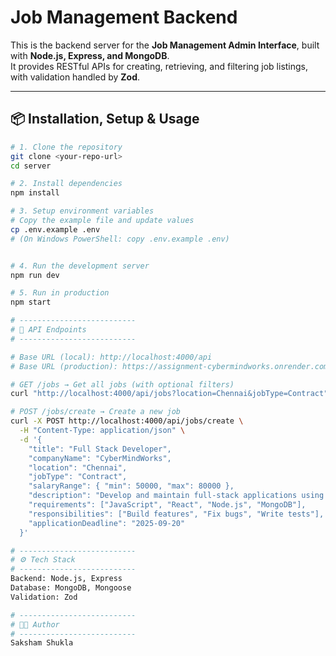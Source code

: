 # Job Management Backend

This is the backend server for the **Job Management Admin Interface**, built with **Node.js, Express, and MongoDB**.  
It provides RESTful APIs for creating, retrieving, and filtering job listings, with validation handled by **Zod**.

---

## 📦 Installation, Setup & Usage

```bash
# 1. Clone the repository
git clone <your-repo-url>
cd server

# 2. Install dependencies
npm install

# 3. Setup environment variables
# Copy the example file and update values
cp .env.example .env
# (On Windows PowerShell: copy .env.example .env)


# 4. Run the development server
npm run dev

# 5. Run in production
npm start

# --------------------------
# 📌 API Endpoints
# --------------------------

# Base URL (local): http://localhost:4000/api
# Base URL (production): https://assignment-cybermindworks.onrender.com/api

# GET /jobs → Get all jobs (with optional filters)
curl "http://localhost:4000/api/jobs?location=Chennai&jobType=Contract"

# POST /jobs/create → Create a new job
curl -X POST http://localhost:4000/api/jobs/create \
  -H "Content-Type: application/json" \
  -d '{
    "title": "Full Stack Developer",
    "companyName": "CyberMindWorks",
    "location": "Chennai",
    "jobType": "Contract",
    "salaryRange": { "min": 50000, "max": 80000 },
    "description": "Develop and maintain full-stack applications using the MERN stack.",
    "requirements": ["JavaScript", "React", "Node.js", "MongoDB"],
    "responsibilities": ["Build features", "Fix bugs", "Write tests"],
    "applicationDeadline": "2025-09-20"
  }'

# --------------------------
# ⚙️ Tech Stack
# --------------------------
Backend: Node.js, Express
Database: MongoDB, Mongoose
Validation: Zod

# --------------------------
# 👨‍💻 Author
# --------------------------
Saksham Shukla
```
